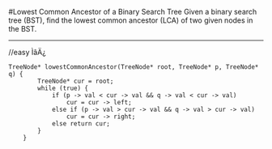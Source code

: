 #Lowest Common Ancestor of a Binary Search Tree
Given a binary search tree (BST), find the lowest common ancestor (LCA) of two given nodes in the BST.



---


//easy ÌâÄ¿
```
TreeNode* lowestCommonAncestor(TreeNode* root, TreeNode* p, TreeNode* q) {
        TreeNode* cur = root;
        while (true) {
            if (p -> val < cur -> val && q -> val < cur -> val)
                cur = cur -> left;
            else if (p -> val > cur -> val && q -> val > cur -> val)
                cur = cur -> right;
            else return cur; 
        }
    }
```